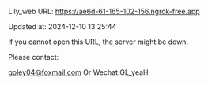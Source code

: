 Lily_web URL: https://ae6d-61-165-102-156.ngrok-free.app

Updated at: 2024-12-10 13:25:44

If you cannot open this URL, the server might be down.

Please contact: 

goley04@foxmail.com Or Wechat:GL_yeaH